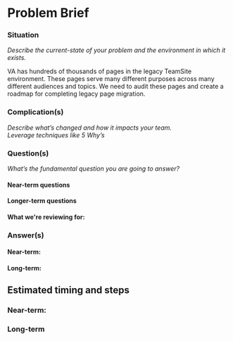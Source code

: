 # Problem Brief


### Situation
_Describe the current-state of your problem and the environment in which it exists._

VA has hundreds of thousands of pages in the legacy TeamSite environment. These pages serve many different purposes across many different audiences and topics. We need to audit these pages and create a roadmap for completing legacy page migration.

### Complication(s)
_Describe what’s changed and how it impacts your team._\
_Leverage techniques like 5 Why’s_ 


### Question(s)
_What’s the fundamental question you are going  to answer?_ 



#### Near-term questions


#### Longer-term questions


#### What we're reviewing for:


### Answer(s)

#### Near-term:

#### Long-term:


## Estimated timing and steps

### Near-term:


### Long-term


